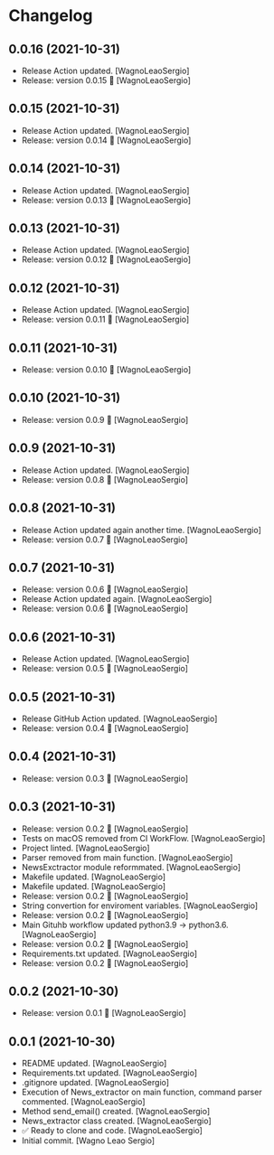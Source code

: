 Changelog
=========


0.0.16 (2021-10-31)
-------------------
- Release Action updated. [WagnoLeaoSergio]
- Release: version 0.0.15 🚀 [WagnoLeaoSergio]


0.0.15 (2021-10-31)
-------------------
- Release Action updated. [WagnoLeaoSergio]
- Release: version 0.0.14 🚀 [WagnoLeaoSergio]


0.0.14 (2021-10-31)
-------------------
- Release Action updated. [WagnoLeaoSergio]
- Release: version 0.0.13 🚀 [WagnoLeaoSergio]


0.0.13 (2021-10-31)
-------------------
- Release Action updated. [WagnoLeaoSergio]
- Release: version 0.0.12 🚀 [WagnoLeaoSergio]


0.0.12 (2021-10-31)
-------------------
- Release Action updated. [WagnoLeaoSergio]
- Release: version 0.0.11 🚀 [WagnoLeaoSergio]


0.0.11 (2021-10-31)
-------------------
- Release: version 0.0.10 🚀 [WagnoLeaoSergio]


0.0.10 (2021-10-31)
-------------------
- Release: version 0.0.9 🚀 [WagnoLeaoSergio]


0.0.9 (2021-10-31)
------------------
- Release Action updated. [WagnoLeaoSergio]
- Release: version 0.0.8 🚀 [WagnoLeaoSergio]


0.0.8 (2021-10-31)
------------------
- Release Action updated again another time. [WagnoLeaoSergio]
- Release: version 0.0.7 🚀 [WagnoLeaoSergio]


0.0.7 (2021-10-31)
------------------
- Release: version 0.0.6 🚀 [WagnoLeaoSergio]
- Release Action updated again. [WagnoLeaoSergio]
- Release: version 0.0.6 🚀 [WagnoLeaoSergio]


0.0.6 (2021-10-31)
------------------
- Release Action updated. [WagnoLeaoSergio]
- Release: version 0.0.5 🚀 [WagnoLeaoSergio]


0.0.5 (2021-10-31)
------------------
- Release GitHub Action updated. [WagnoLeaoSergio]
- Release: version 0.0.4 🚀 [WagnoLeaoSergio]


0.0.4 (2021-10-31)
------------------
- Release: version 0.0.3 🚀 [WagnoLeaoSergio]


0.0.3 (2021-10-31)
------------------
- Release: version 0.0.2 🚀 [WagnoLeaoSergio]
- Tests on macOS removed from CI WorkFlow. [WagnoLeaoSergio]
- Project linted. [WagnoLeaoSergio]
- Parser removed from main function. [WagnoLeaoSergio]
- NewsExctractor module reformmated. [WagnoLeaoSergio]
- Makefile updated. [WagnoLeaoSergio]
- Makefile updated. [WagnoLeaoSergio]
- Release: version 0.0.2 🚀 [WagnoLeaoSergio]
- String convertion for enviroment variables. [WagnoLeaoSergio]
- Release: version 0.0.2 🚀 [WagnoLeaoSergio]
- Main Gituhb workflow updated python3.9 -> python3.6. [WagnoLeaoSergio]
- Release: version 0.0.2 🚀 [WagnoLeaoSergio]
- Requirements.txt updated. [WagnoLeaoSergio]
- Release: version 0.0.2 🚀 [WagnoLeaoSergio]


0.0.2 (2021-10-30)
------------------
- Release: version 0.0.1 🚀 [WagnoLeaoSergio]


0.0.1 (2021-10-30)
------------------
- README updated. [WagnoLeaoSergio]
- Requirements.txt updated. [WagnoLeaoSergio]
- .gitignore updated. [WagnoLeaoSergio]
- Execution of News_extractor on main function, command parser
  commented. [WagnoLeaoSergio]
- Method send_email() created. [WagnoLeaoSergio]
- News_extractor class created. [WagnoLeaoSergio]
- ✅ Ready to clone and code. [WagnoLeaoSergio]
- Initial commit. [Wagno Leao Sergio]


